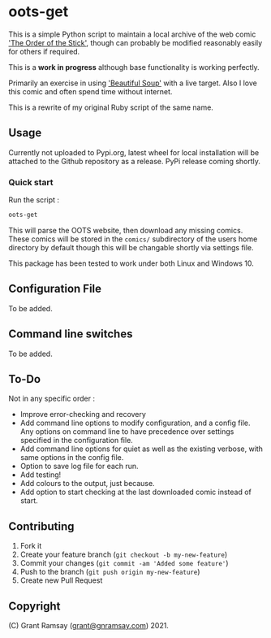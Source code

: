 # oots-get

This is a simple Python script to maintain a local archive of the web comic ['The Order of the Stick'][oots], though can probably be modified reasonably easily for others if required.

This is a __work in progress__ although base functionality is working perfectly.

Primarily an exercise in using ['Beautiful Soup'][bs] with a live target. Also I
love this comic and often spend time without internet.

This is a rewrite of my original Ruby script of the same name.

## Usage

Currently not uploaded to Pypi.org, latest wheel for local installation will be
attached to the Github repository as a release. PyPi release coming shortly.

### Quick start

Run the script :

```bash
oots-get
```

This will parse the OOTS website, then download any missing comics. These comics
will be stored in the `comics/` subdirectory of the users home directory by
default though this will be changable shortly via settings file.

This package has been tested to work under both Linux and Windows 10.

## Configuration File

To be added.

## Command line switches

To be added.

## To-Do

Not in any specific order :

- Improve error-checking and recovery
- Add command line options to modify configuration, and a config file. Any options on command line to have precedence over settings specified in the configuration file.
- Add command line options for quiet as well as the existing verbose, with same
  options in the config file.
- Option to save log file for each run.
- Add testing!
- Add colours to the output, just because.
- Add option to start checking at the last downloaded comic instead of start.

## Contributing

1. Fork it
2. Create your feature branch (`git checkout -b my-new-feature`)
3. Commit your changes (`git commit -am 'Added some feature'`)
4. Push to the branch (`git push origin my-new-feature`)
5. Create new Pull Request

## Copyright

(C) Grant Ramsay (grant@gnramsay.com) 2021.

[oots]: http://www.giantitp.com/comics/oots.html
[bs]: https://www.crummy.com/software/BeautifulSoup/
